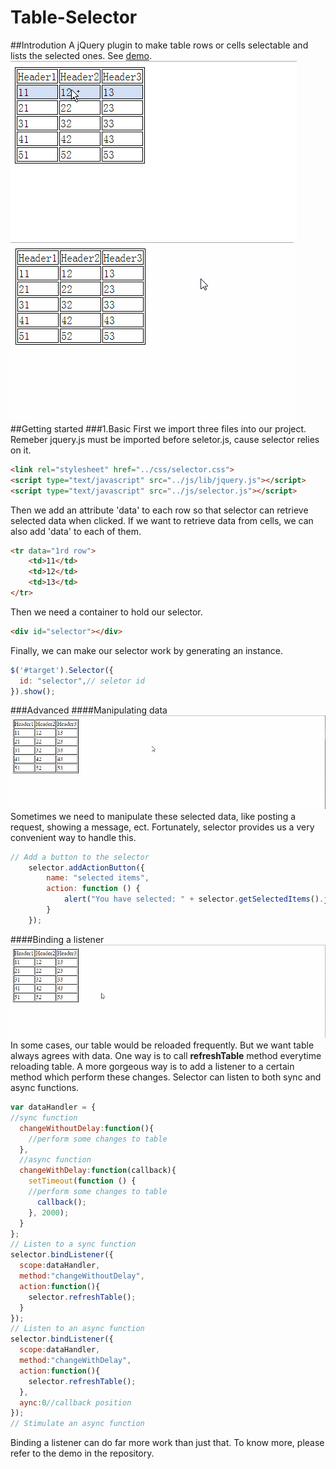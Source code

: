 # Table-Selector
##Introdution
A jQuery plugin to make table rows or cells selectable and lists the selected ones. See [demo](https://jsfiddle.net/goforu/a1L3fLnc/).
![row demo](/demo/demo_basic_row.gif?raw=true "Row Type")
![cell demo](/demo/demo_basic_cell.gif?raw=true "Cell Type")
##Getting started
###1.Basic
First we import three files into our project. Remeber jquery.js must be imported before seletor.js, cause selector relies on it.
```html
<link rel="stylesheet" href="../css/selector.css">
<script type="text/javascript" src="../js/lib/jquery.js"></script>
<script type="text/javascript" src="../js/selector.js"></script>
```
Then we add an attribute 'data' to each row so that selector can retrieve selected data when clicked. If we want to retrieve data from cells, we can also add 'data' to each of them.
```html
<tr data="1rd row">
	<td>11</td>
    <td>12</td>
    <td>13</td>
</tr>
```
Then we need a container to hold our selector.
```html
<div id="selector"></div>
```
Finally, we can make our selector work by generating an instance.
```javascript
$('#target').Selector({
  id: "selector",// seletor id
}).show();
```
###Advanced
####Manipulating data
![button demo](/demo/demo_advanced_button.gif?raw=true "Adding a button")
Sometimes we need to manipulate these selected data, like posting a request, showing a message, ect. Fortunately, selector provides us a very convenient way to handle this.
```javascript
// Add a button to the selector
    selector.addActionButton({
        name: "selected items",
        action: function () {
            alert("You have selected: " + selector.getSelectedItems().join());
        }
    });
```
####Binding a listener
![listener demo](/demo/demo_advanced_listener.gif?raw=true "Binding a listener")
In some cases, our table would be reloaded frequently. But we want table always agrees with data. One way is to call **refreshTable** method everytime reloading table. A more gorgeous way is to add a listener to a certain method which perform these changes. Selector can listen to both sync and async functions.
```javascript
var dataHandler = {
//sync function
  changeWithoutDelay:function(){
    //perform some changes to table
  },
  //async function
  changeWithDelay:function(callback){
    setTimeout(function () {
    //perform some changes to table
      callback();
    }, 2000);
  }
};
// Listen to a sync function
selector.bindListener({
  scope:dataHandler,
  method:"changeWithoutDelay",
  action:function(){
    selector.refreshTable();
  }
});
// Listen to an async function
selector.bindListener({
  scope:dataHandler,
  method:"changeWithDelay",
  action:function(){
    selector.refreshTable();
  },
  aync:0//callback position
});
// Stimulate an async function
```
Binding a listener can do far more work than just that. To know more, please refer to the demo in the repository.
